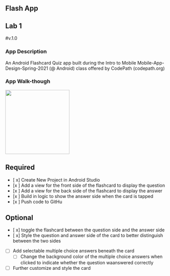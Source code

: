 
## Flash App



## Lab 1 
#v.1.0

### App Description
An Android Flashcard Quiz app built during the Intro to Mobile Mobile-App-Design-Spring-2021 (@ Android) class offered by CodePath (codepath.org) 

### App Walk-though
<img src="https://imgur.com/lagP37s.gif" width=200><br>



## Required
- [ x] Create New Project in Android Studio
- [x ] Add a view for the front side of the flashcard to display the question
- [x ] Add a view for the back side of the flashcard to display the answer
- [x ] Build in logic to show the answer side when the card is tapped
- [x ] Push code to GitHu
## Optional
- [ x] toggle the flashcard between the question side and the answer side
- [ x] Style the question and answer side of the card to better distinguish between the two sides
- [ ] Add selectable multiple choice answers beneath the card
   - [ ] Change the background color of the multiple choice answers when clicked to indicate whether the question waanswered correctly
- [ ] Further customize and style the card
